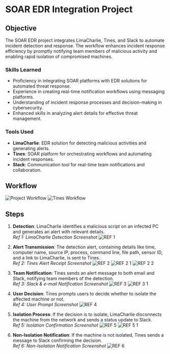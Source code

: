 # SOAR EDR Integration Project

## Objective
The SOAR EDR project integrates LimaCharlie, Tines, and Slack to automate incident detection and response. The workflow enhances incident response efficiency by promptly notifying team members of malicious activity and enabling rapid isolation of compromised machines.

### Skills Learned
- Proficiency in integrating SOAR platforms with EDR solutions for automated threat response.
- Experience in creating real-time notification workflows using messaging platforms.
- Understanding of incident response processes and decision-making in cybersecurity.
- Enhanced skills in analyzing alert details for effective threat management.

### Tools Used
- **LimaCharlie**: EDR solution for detecting malicious activities and generating alerts.
- **Tines**: SOAR platform for orchestrating workflows and automating incident responses.
- **Slack**: Communication tool for real-time team notifications and collaboration.

## Workflow
![Project Workflow](https://github.com/user-attachments/assets/72cdf2a7-de55-4754-99d4-05c1b11d1ed6)
![Tines Workflow](https://github.com/user-attachments/assets/b84b3c18-61bd-4641-9eaf-05f768f72ca6)


## Steps
1. **Detection**: LimaCharlie identifies a malicious script on an infected PC and generates an alert with relevant details.  
   *Ref 1: LimaCharlie Detection Screenshot* ![REF 1](https://github.com/user-attachments/assets/9277f9d6-59e7-4dae-a16a-5ee8f424cf25)


2. **Alert Transmission**: The detection alert, containing details like time, computer name, source IP, process, command line, file path, sensor ID, and a link to LimaCharlie, is sent to Tines.  
   *Ref 2: Tines Alert Receipt Screenshot* ![REF 2](https://github.com/user-attachments/assets/bd7dacc9-bb50-4dd8-9ba2-71487e4adc78) ![REF 2 1](https://github.com/user-attachments/assets/11df27e0-2777-4c24-b6a3-2224f0bae156) ![REF 2 2](https://github.com/user-attachments/assets/2976eda4-5102-4066-8272-d809bac03437)




3. **Team Notification**: Tines sends an alert message to both email and Slack, notifying team members of the detection.  
   *Ref 3: Slack & e-mail Notification Screenshot* ![REF 3](https://github.com/user-attachments/assets/83623003-3b9e-403b-a2b7-646cf008c7ff) ![REF 3 1](https://github.com/user-attachments/assets/2d964f1f-89ac-406a-862d-a392ac372f94)



4. **User Decision**: Tines prompts users to decide whether to isolate the affected machine or not.  
   *Ref 4: User Prompt Screenshot* ![REF 4](https://github.com/user-attachments/assets/6980201d-ce61-4ff1-a956-f8338496f017)



5. **Isolation Process**: If the decision is to isolate, LimaCharlie disconnects the machine from the network and sends a status update to Slack.  
   *Ref 5: Isolation Confirmation Screenshot* ![REF 5](https://github.com/user-attachments/assets/c99f1cd3-9fe8-4e8e-979e-2c2dd3fc3dab) ![REF 5 1](https://github.com/user-attachments/assets/36660956-ca3f-4984-88e4-c379f074b759)



6. **Non-Isolation Notification**: If the machine is not isolated, Tines sends a message to Slack confirming the decision.  
   *Ref 6: Non-Isolation Notification Screenshot* ![REF 6](https://github.com/user-attachments/assets/229bbb50-0666-4992-9f76-071d8ec862c7)
